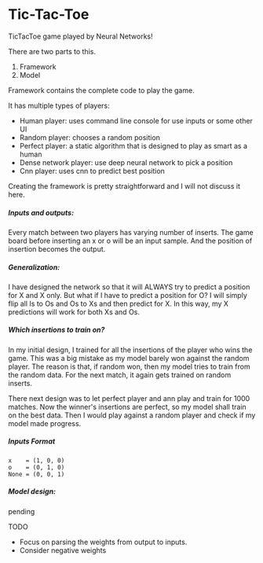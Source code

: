 # Tic-Tac-Toe
TicTacToe game played by Neural Networks!

There are two parts to this.
1. Framework
2. Model

Framework contains the complete code to play the game. 

It has multiple types of players:
 - Human player: uses command line console for use inputs or some other UI
 - Random player: chooses a random position
 - Perfect player: a static algorithm that is designed to play as smart as a human
 - Dense network player: use deep neural network to pick a position
 - Cnn player: uses cnn to predict best position

Creating the framework is pretty straightforward and I will not discuss it here.

##### Inputs and outputs:
Every match between two players has varying number of inserts. The game board before inserting an x or o will be an input sample. And the position of insertion becomes the output.

##### Generalization:
I have designed the network so that it will ALWAYS try to predict a position for X and X only. But what if I have to predict a position for O? I will simply flip all Is to Os and Os to Xs and then predict for X. In this way, my X predictions will work for both Xs and Os.

##### Which insertions to train on?
In my initial design, I trained for all the insertions of the player who wins the game. This was a big mistake as my model barely won against the random player. The reason is that, if random won, then my model tries to train from the random data. For the next match, it again gets trained on random inserts.

There next design was to let perfect player and ann play and train for 1000 matches. Now the winner's insertions are perfect, so my model shall train on the best data. Then I would play against a random player and check if my model made progress.

##### Inputs Format
    x    = (1, 0, 0)
    o    = (0, 1, 0)
    None = (0, 0, 1)

##### Model design:
pending

TODO
  - Focus on parsing the weights from output to inputs.
  - Consider negative weights